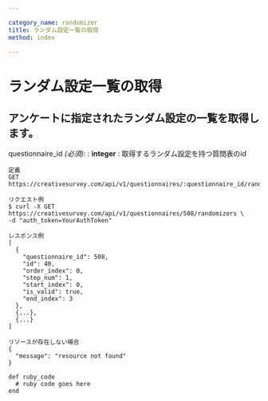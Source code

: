 ```yaml
---

category_name: randomizer
title: ランダム設定一覧の取得
method: index

---
```


# ランダム設定一覧の取得

## アンケートに指定されたランダム設定の一覧を取得します。

questionnaire_id _(必須)_:
: __integer__
: 取得するランダム設定を持つ質問表のid

~~~
定義
GET https://creativesurvey.com/api/v1/questionnaires/:questionnaire_id/randomizers

リクエスト例
$ curl -X GET https://creativesurvey.com/api/v1/questionnaires/508/randomizers \
-d "auth_token=YourAuthToken"

レスポンス例
[
  {
    "questionnaire_id": 508,
    "id": 40,
    "order_index": 0,
    "step_num": 1,
    "start_index": 0,
    "is_valid": true,
    "end_index": 3
  },
  {...},
  {...}
]

リソースが存在しない場合
{
  "message": "resource not found"
}
~~~

~~~
def ruby_code
  # ruby code goes here
end
~~~

